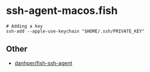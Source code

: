 # ssh-agent-macos.fish

```fish
# Adding a key
ssh-add --apple-use-keychain "$HOME/.ssh/PRIVATE_KEY"
```

## Other

* [danhper/fish-ssh-agent](https://github.com/danhper/fish-ssh-agent)
